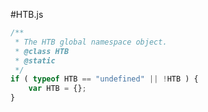 #HTB.js

```javascript
/**
 * The HTB global namespace object. 
 * @class HTB
 * @static
 */
if ( typeof HTB == "undefined" || !HTB ) {
    var HTB = {};
}
```